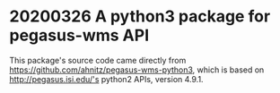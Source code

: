 
# 20200326 A python3 package for pegasus-wms API

This package's source code came directly from https://github.com/ahnitz/pegasus-wms-python3, which is based on http://pegasus.isi.edu/'s python2 APIs, version 4.9.1.
